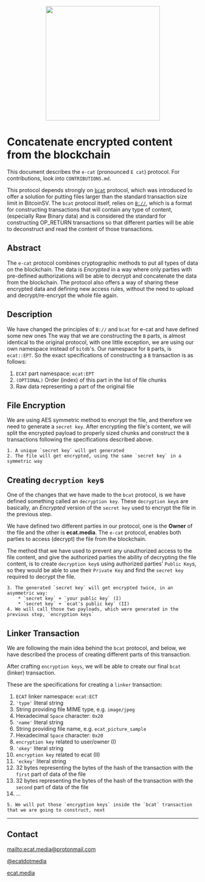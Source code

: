 <p align="center">
  <img width="300px" src="https://i.imgur.com/bFVR9cD.jpg">
</p>


# Concatenate encrypted content from the blockchain

This document describes the `e-cat` (pronounced `E cat`) protocol. For contributions, look into `CONTRIBUTIONS.md`.

This protocol depends strongly on [`bcat`](https://bcat.bico.media/) protocol, which was introduced to offer a solution for putting files larger than the standard transaction size limit in BitcoinSV. The `bcat` protocol itself, relies on [`B://`](https://b.bitdb.network/), which is a format for constructing transactions that will contain any type of content, (especially Raw Binary data) and is considered the standard for constructing OP_RETURN transactions so that different parties will be able to deconstruct and read the content of those transactions. 


## Abstract
The `e-cat` protocol combines cryptographic methods to put all types of data on the blockchain. The data is *Encrypted* in a way where only parties with pre-defined authorizations will be able to decrypt and concatenate the data from the blockchain. The protocol also offers a way of sharing these encrypted data and defining new access rules, without the need to upload and decrypt/re-encrypt the whole file again.


## Description
We have changed the principles of `B://` and `bcat` for e-cat and have defined some new ones The way that we are constructing the `B` parts, is almost identical to the original protocol, with one little exception, we are using our own namespace instead of `bitdb`'s. Our namespace for `B` parts, is `ecat::EPT`. So the exact specifications of constructing a `B` transaction is as follows:

1. `ECAT` part namespace: `ecat:EPT`
2. `(OPTIONAL)` Order (index) of this part in the list of file chunks
3. Raw data representing a part of the original file

## File Encryption
We are using AES symmetric method to encrypt the file, and therefore we need to generate a `secret key`. After encrypting the file's content, we will split the encrypted payload to properly sized chunks and construct the `B` transactions following the specifications described above.

```
1. A unique `secret key` will get generated
2. The file will get encrypted, using the same `secret key` in a symmetric way
```

## Creating `decryption key`s
One of the changes that we have made to the `bcat` protocol, is we have defined something called an `decryption key`. These `decryption key`s are basically, an *Encrypted* version of the `secret key` used to encrypt the file in the previous step.

We have defined two different parties in our protocol, one is the **Owner** of the file and the other is **ecat.media**. The `e-cat` protocol, enables both parties to access (decrypt) 
the file from the blockchain.

The method that we have used to prevent any unauthorized access to the file content, and give the authorized parties the ability of decrypting the file content, is to create `decryption key`s using authorized parties' `Public Key`s, so they would be able to use their `Private Key` and find the `secret key` required to decrypt the file.

```
3. The generated `secret key` will get encrypted twice, in an asymmetric way:
    * `secret key` + `your public key` (I)
    * `secret key` + `ecat's public key` (II)
4. We will call those two payloads, which were generated in the previous step, `encryption keys`
```

## Linker Transaction
We are following the main idea behind the `bcat` protocol, and below, we have described the process of creating different parts of this transaction.

After crafting `encryption keys`, we will be able to create our final `bcat` (linker) transaction.

These are the specifications for creating a `linker` transaction:

1. `ECAT` linker namespace: `ecat:ECT`
2. `'type'` literal string
3. String providing file MIME type, e.g. `image/jpeg`
4. Hexadecimal `Space` character: `0x20`
5. `'name'` literal string
6. String providing file name, e.g. `ecat_picture_sample`
7. Hexadecimal `Space` character: `0x20`
8. `encryption key` related to user/owner (I)
9. `'okey'` literal string
10. `encryption key` related to ecat (II)
11. `'eckey'` literal string
12. 32 bytes representing the bytes of the hash of the transaction with the `first` part of data of the file
13. 32 bytes representing the bytes of the hash of the transaction with the `second` part of data of the file
14. ...

```
5. We will put those `encryption keys` inside the `bcat` transaction that we are going to construct, next
```


****
## Contact
[mailto:ecat.media@protonmail.com](mailto:ecat.media@protonmail.com)

[@ecatdotmedia](https://twitter.com/ecatdotmedia)

[ecat.media](https://p.ecat.media/)
